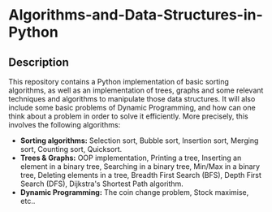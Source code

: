 # Algorithms-and-Data-Structures-in-Python
## Description
This repository contains a Python implementation of basic sorting algorithms, as well as an implementation of trees, graphs and some relevant techniques and algorithms to manipulate those data structures. It will also include some basic problems of Dynamic Programming, and how can one think about a problem in order to solve it efficiently. More precisely, this involves the following algorithms: 

- **Sorting algorithms:** Selection sort, Bubble sort, Insertion sort, Merging sort, Counting sort, Quicksort.
- **Trees & Graphs:** OOP implementation, Printing a tree, Inserting an element in a binary tree, Searching in a binary tree, Min/Max in a binary tree, Deleting elements in a tree, Breadth First Search (BFS), Depth First Search (DFS), Dijkstra's Shortest Path algorithm.
- **Dynamic Programming:** The coin change problem, Stock maximise, etc..

